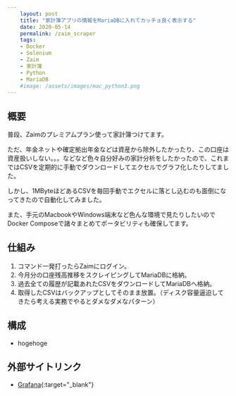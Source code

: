 ```yaml
---
    layout: post
    title: "家計簿アプリの情報をMariaDBに入れてカッチョ良く表示する"
    date: 2020-05-14
    permalink: /zaim_scraper
    tags:
    - Docker
    - Selenium
    - Zaim
    - 家計簿
    - Python
    - MariaDB
    #image: /assets/images/mac_python3.png
---
```


## 概要
普段、Zaimのプレミアムプラン使って家計簿つけてます。  

ただ、年金ネットや確定拠出年金などは資産から除外したかったり、この口座は資産扱いしない。。。などなど色々自分好みの家計分析をしたかったので、これまではCSVを定期的に手動でダウンロードしてエクセルでグラフ化したりしてました。  

しかし、1MByteほどあるCSVを毎回手動でエクセルに落とし込むのも面倒になってきたので自動化してみました。  

また、手元のMacbookやWindows端末など色んな環境で見たりしたいのでDocker Composeで諸々まとめてポータビリティも確保してます。

## 仕組み
1. コマンド一発打ったらZaimにログイン。
1. 今月分の口座残高推移をスクレイピングしてMariaDBに格納。
1. 過去全ての履歴が記載あれたCSVをダウンロードしてMariaDBへ格納。
1. 取得したCSVはバックアップとしてそのまま放置。（ディスク容量逼迫してきたら考える実務でやるとダメなダメなパターン）

## 構成
* hogehoge

## 外部サイトリンク
 * [Grafana]{:target="_blank"}

[Grafana]:https://grafana.com/
